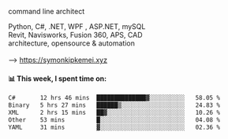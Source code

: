 command line architect

Python, C#, .NET, WPF , ASP.NET, mySQL <br>
Revit, Navisworks, Fusion 360, APS, CAD <br>
architecture, opensource & automation<br>
<br>
--> https://symonkipkemei.xyz

#### 📊 This week, I spent time on:
<!--START_SECTION:waka-->

```txt
C#       12 hrs 46 mins  ██████████████▓░░░░░░░░░░   58.05 %
Binary   5 hrs 27 mins   ██████▒░░░░░░░░░░░░░░░░░░   24.83 %
XML      2 hrs 15 mins   ██▓░░░░░░░░░░░░░░░░░░░░░░   10.26 %
Other    53 mins         █░░░░░░░░░░░░░░░░░░░░░░░░   04.08 %
YAML     31 mins         ▓░░░░░░░░░░░░░░░░░░░░░░░░   02.36 %
```

<!--END_SECTION:waka-->
